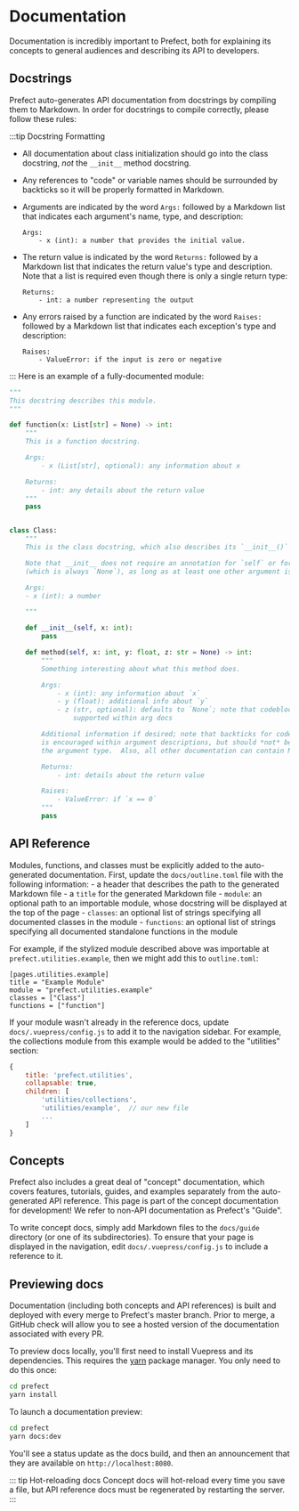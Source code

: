 # Documentation

Documentation is incredibly important to Prefect, both for explaining its concepts to general audiences and describing its API to developers.

## Docstrings

Prefect auto-generates API documentation from docstrings by compiling them to Markdown. In order for docstrings to compile correctly, please follow these rules:

:::tip Docstring Formatting
- All documentation about class initialization should go into the class docstring, _not_ the `__init__` method docstring.
- Any references to "code" or variable names should be surrounded by backticks so it will be properly formatted in Markdown.
- Arguments are indicated by the word `Args:` followed by a Markdown list that indicates each argument's name, type, and description:
    ```
    Args:
        - x (int): a number that provides the initial value.
    ```


- The return value is indicated by the word `Returns:` followed by a Markdown list that indicates the return value's type and description. Note that a list is required even though there is only a single return type:

    ```
    Returns:
        - int: a number representing the output
    ```

- Any errors raised by a function are indicated by the word `Raises:` followed by a Markdown list  that indicates each exception's type and description:

    ```
    Raises:
        - ValueError: if the input is zero or negative
    ```

:::
Here is an example of a fully-documented module:

```python
"""
This docstring describes this module.
"""

def function(x: List[str] = None) -> int:
    """
    This is a function docstring.

    Args:
        - x (List[str], optional): any information about x

    Returns:
        - int: any details about the return value
    """
    pass


class Class:
    """
    This is the class docstring, which also describes its `__init__()` constructor.

    Note that __init__ does not require an annotation for `self` or for the return value
    (which is always `None`), as long as at least one other argument is typed.

    Args:
    - x (int): a number

    """

    def __init__(self, x: int):
        pass

    def method(self, x: int, y: float, z: str = None) -> int:
        """
        Something interesting about what this method does.

        Args:
            - x (int): any information about `x`
            - y (float): additional info about `y`
            - z (str, optional): defaults to `None`; note that codeblocks are not currently
                supported within arg docs

        Additional information if desired; note that backticks for code formatting
        is encouraged within argument descriptions, but should *not* be used in
        the argument type.  Also, all other documentation can contain Markdown.

        Returns:
            - int: details about the return value

        Raises:
            - ValueError: if `x == 0`
        """
        pass
```

## API Reference

Modules, functions, and classes must be explicitly added to the auto-generated documentation. First, update the `docs/outline.toml` file with the following information: - a header that describes the path to the generated Markdown file - a `title` for the generated Markdown file - `module`: an optional path to an importable module, whose docstring will be displayed at the top of the page - `classes`: an optional list of strings specifying all documented classes in the module - `functions`: an optional list of strings specifying all documented standalone functions in the module

For example, if the stylized module described above was importable at `prefect.utilities.example`, then we might add this to `outline.toml`:

```
[pages.utilities.example]
title = "Example Module"
module = "prefect.utilities.example"
classes = ["Class"]
functions = ["function"]
```

If your module wasn't already in the reference docs, update `docs/.vuepress/config.js` to add it to the navigation sidebar. For example, the collections module from this example would be added to the "utilities" section:

```javascript
{
    title: 'prefect.utilities',
    collapsable: true,
    children: [
        'utilities/collections',
        'utilities/example',  // our new file
        ...
    ]
}
```

## Concepts

Prefect also includes a great deal of "concept" documentation, which covers features, tutorials, guides, and examples separately from the auto-generated API reference. This page is part of the concept documentation for development! We refer to non-API documentation as Prefect's "Guide".

To write concept docs, simply add Markdown files to the `docs/guide` directory (or one of its subdirectories). To ensure that your page is displayed in the navigation, edit `docs/.vuepress/config.js` to include a reference to it.

## Previewing docs

Documentation (including both concepts and API references) is built and deployed with every merge to Prefect's master branch. Prior to merge, a GitHub check will allow you to see a hosted version of the documentation associated with every PR.

To preview docs locally, you'll first need to install Vuepress and its dependencies. This requires the [yarn](https://yarnpkg.com/) package manager. You only need to do this once:

```bash
cd prefect
yarn install
```

To launch a documentation preview:

```bash
cd prefect
yarn docs:dev
```

You'll see a status update as the docs build, and then an announcement that they are available on `http://localhost:8080`.

::: tip Hot-reloading docs
Concept docs will hot-reload every time you save a file, but API reference docs must be regenerated by restarting the server.
:::
